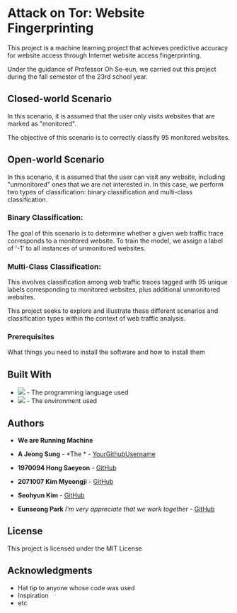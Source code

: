 # Attack on Tor: Website Fingerprinting

This project is a machine learning project that achieves predictive accuracy for website access through Internet website access fingerprinting.

Under the guidance of Professor Oh Se-eun, we carried out this project during the fall semester of the 23rd school year.

## **Closed-world Scenario**

In this scenario, it is assumed that the user only visits websites that are marked as "monitored". 

The objective of this scenario is to correctly classify 95 monitored websites.

## **Open-world Scenario**

In this scenario, it is assumed that the user can visit any website, including "unmonitored" ones that we are not interested in. In this case, we perform two types of classification: binary classification and multi-class classification.

### **Binary Classification**:

The goal of this scenario is to determine whether a given web traffic trace corresponds to a monitored website. To train the model, we assign a label of '-1' to all instances of unmonitored websites.

### **Multi-Class Classification**:

This involves classification among web traffic traces tagged with 95 unique labels corresponding to monitored websites, plus additional unmonitored websites.

This project seeks to explore and illustrate these different scenarios and classification types within the context of web traffic analysis.

### Prerequisites

What things you need to install the software and how to install them

## Built With
* <img src="https://img.shields.io/badge/Python-3776AB?style=for-the-badge&logo=Python&logoColor=white"> - The programming language used
* <img src="https://img.shields.io/badge/googlecolab-F9AB00?style=for-the-badge&logo=GoogleColab&logoColor=white"> - The environment used

  
## Authors
* **We are Running Machine**

* **A Jeong Sung** - *The * - [YourGithubUsername](https://github.com/YourGithubUsername)
* **1970094 Hong Saeyeon**  - [GitHub](https://github.com/YourGithubUsername)
* **2071007 Kim Myeongji** - [GitHub](https://github.com/YourGithubUsername)
* **Seohyun Kim**  - [GitHub](https://github.com/YourGithubUsername)
* **Eunseong Park** *I'm very appreciate that we work together* - [GitHub](https://github.com/YourGithubUsername)

## License

This project is licensed under the MIT License 

## Acknowledgments

* Hat tip to anyone whose code was used
* Inspiration
* etc

